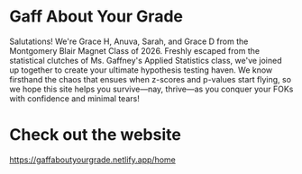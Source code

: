 # Gaff About Your Grade

Salutations!
We're Grace H, Anuva, Sarah, and Grace D
from the Montgomery Blair Magnet Class of 2026. Freshly escaped from the statistical clutches of Ms. Gaffney's Applied Statistics class, we've joined up together to create your ultimate hypothesis testing haven. We know firsthand the chaos that ensues when z-scores and p-values start flying, so we hope this site helps you survive—nay, thrive—as you conquer your FOKs with confidence and minimal tears!

# Check out the website
https://gaffaboutyourgrade.netlify.app/home



